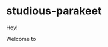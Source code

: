 # studious-parakeet
Hey!
<!DOCTYPE html>
<html> 
<head>
<title> Index </title>
</head>
<body>
<p> Welcome to </p>
</p>
</body>
</html>
